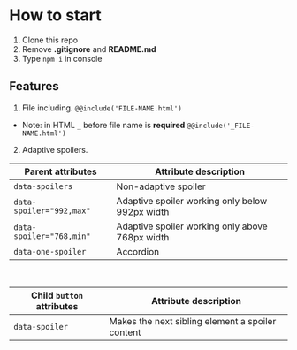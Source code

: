 # How to start
1. Clone this repo
2. Remove **.gitignore** and **README.md**
3. Type `npm i` in console


## Features
1. File including. `@@include('FILE-NAME.html')`
* Note: in HTML `_` before file name is **required** `@@include('_FILE-NAME.html')`
2. Adaptive spoilers.

| Parent attributes | Attribute description |
| --- | --- |
| `data-spoilers` | Non-adaptive spoiler |
| `data-spoiler="992,max"` | Adaptive spoiler working only below 992px width |
| `data-spoiler="768,min"` | Adaptive spoiler working only above 768px width |
| `data-one-spoiler` | Accordion |

<br/>

| Child `button` attributes | Attribute description |
| --- | --- |
| `data-spoiler` | Makes the next sibling element a spoiler content |
